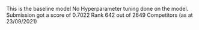 This is the baseline model No Hyperparameter tuning done on the model. Submission got a score of 0.7022 Rank 642 out of 2649 Competitors (as at 23/09/2021)

